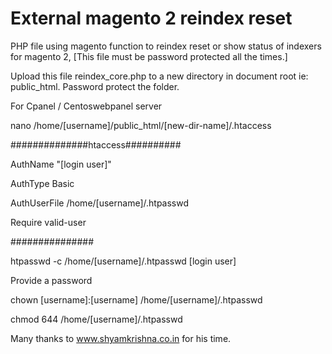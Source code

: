 # External magento 2 reindex reset
PHP file using magento function to reindex reset or show status of indexers for magento 2, 
[This file must be password protected all the times.]

Upload this file reindex_core.php to a new directory in document root ie: public_html.
Password protect the folder.

For Cpanel / Centoswebpanel server

nano /home/[username]/public_html/[new-dir-name]/.htaccess

##############htaccess##########

AuthName "[login user]"
  
AuthType Basic

AuthUserFile /home/[username]/.htpasswd
  
Require valid-user

###############

htpasswd -c /home/[username]/.htpasswd [login user]
  
Provide a password

chown [username]:[username] /home/[username]/.htpasswd
  
chmod 644 /home/[username]/.htpasswd
  
Many thanks to www.shyamkrishna.co.in for his time.
